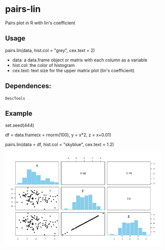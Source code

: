 # pairs-lin
Pairs plot in R with lin's coefficient

## Usage
pairs.lin(data, hist.col = "grey", cex.text = 2)

- data: a data.frame object or matrix with each column as a variable
- hist.col: the color of histogram
- cex.text: text size for the upper matrix plot (lin's coefficient)

## Dependences:
`DescTools`

## Example
set.seed(444)

df = data.frame(x = rnorm(100),
                y = x*2,
                z = x+0.01)
                    
pairs.lin(data = df, hist.col = "skyblue", cex.text = 1.2) 

![](https://github.com/arthur-rocha/pairs-lin/blob/master/ex_lin_pairs.png)
